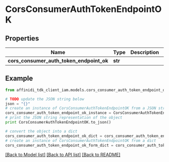 # CorsConsumerAuthTokenEndpointOK

## Properties

| Name                                     | Type    | Description | Notes      |
| ---------------------------------------- | ------- | ----------- | ---------- |
| **cors_consumer_auth_token_endpoint_ok** | **str** |             | [optional] |

## Example

```python
from affinidi_tdk_client_iam.models.cors_consumer_auth_token_endpoint_ok import CorsConsumerAuthTokenEndpointOK

# TODO update the JSON string below
json = "{}"
# create an instance of CorsConsumerAuthTokenEndpointOK from a JSON string
cors_consumer_auth_token_endpoint_ok_instance = CorsConsumerAuthTokenEndpointOK.from_json(json)
# print the JSON string representation of the object
print CorsConsumerAuthTokenEndpointOK.to_json()

# convert the object into a dict
cors_consumer_auth_token_endpoint_ok_dict = cors_consumer_auth_token_endpoint_ok_instance.to_dict()
# create an instance of CorsConsumerAuthTokenEndpointOK from a dict
cors_consumer_auth_token_endpoint_ok_form_dict = cors_consumer_auth_token_endpoint_ok.from_dict(cors_consumer_auth_token_endpoint_ok_dict)
```

[[Back to Model list]](../README.md#documentation-for-models) [[Back to API list]](../README.md#documentation-for-api-endpoints) [[Back to README]](../README.md)
